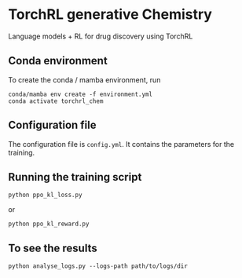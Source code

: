 # TorchRL generative Chemistry
Language models + RL for drug discovery using TorchRL

## Conda environment

To create the conda / mamba environment, run

    conda/mamba env create -f environment.yml
    conda activate torchrl_chem

## Configuration file
    
The configuration file is `config.yml`. It contains the parameters for the training.

## Running the training script

    python ppo_kl_loss.py

or 

    python ppo_kl_reward.py

## To see the results

    python analyse_logs.py --logs-path path/to/logs/dir